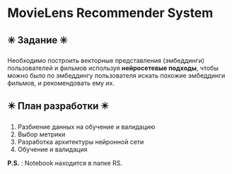 # MovieLens Recommender System

## ✳️ Задание ✳️

Необходимо построить векторные представления (эмбеддинги) пользователей и фильмов используя **нейросетевые подходы**, чтобы можно было по эмбеддингу пользователя искать похожие эмбеддинги фильмов, и рекомендовать ему их.

## ✴️ План разработки ✴️

1. Разбиение данных на обучение и валидацию
2. Выбор метрики
3. Разработка архитектуры нейронной сети
4. Обучение и валидация

**P.S.** : Notebook находится в папке RS. 